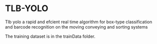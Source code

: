 # TLB-YOLO
Tlb yolo a rapid and efcient real time algorithm for box-type classification and barcode recognition on the moving conveying and sorting systems


The training dataset is in the trainData folder.
